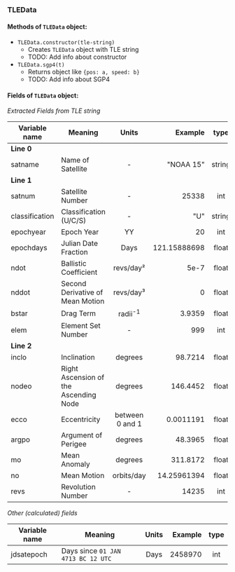 ### TLEData
#### Methods of `TLEData` object:
* `TLEData.constructor(tle-string)`
  * Creates `TLEData` object with TLE string
  * TODO: Add info about constructor
* `TLEData.sgp4(t)`
  * Returns object like `{pos: a, speed: b}`
  * TODO: Add info about SGP4
#### Fields of `TLEData` object:
*Extracted Fields from TLE string*

Variable name | Meaning | Units | Example | type
------------- | ------- | :-----: | -------: | :---:
**Line 0** |
satname | Name of Satellite | - | "NOAA 15" | string
**Line 1** |
satnum | Satellite Number | - | 25338 | int
classification | Classification (U/C/S) | - | "U" | string
epochyear | Epoch Year | YY | 20 | int
epochdays | Julian Date Fraction | Days | 121.15888698 | float
ndot | Ballistic Coefficient | revs/day² | 5e-7 | float
nddot | Second Derivative of Mean Motion | revs/day³ | 0 | float
bstar | Drag Term | radii<sup>-1</sup> | 3.9359 | float
elem | Element Set Number | - | 999 | int
**Line 2** |
inclo | Inclination | degrees | 98.7214 | float
nodeo | Right Ascension of the Ascending Node | degrees | 146.4452 | float
ecco | Eccentricity | between 0 and 1 | 0.0011191 | float
argpo | Argument of Perigee | degrees | 48.3965 | float
mo | Mean Anomaly | degrees | 311.8172 | float
no | Mean Motion | orbits/day | 14.25961394 | float
revs | Revolution Number | - | 14235 | int

*Other (calculated) fields*

Variable name | Meaning | Units | Example | type
------------- | ------- | :-----: | -------: | :---:
jdsatepoch | Days since `01 JAN 4713 BC 12 UTC` | Days | 2458970 | int
